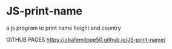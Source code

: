 # JS-print-name
a js program to print name height and country

GITHUB PAGES
https://obafemitope50.github.io/JS-print-name/
